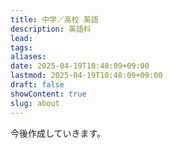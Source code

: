 ```yaml
---
title: 中学／高校 英語
description: 英語科
lead: 
tags: 
aliases: 
date: 2025-04-19T10:48:09+09:00
lastmod: 2025-04-19T10:48:09+09:00
draft: false
showContent: true
slug: about
---
```


今後作成していきます。